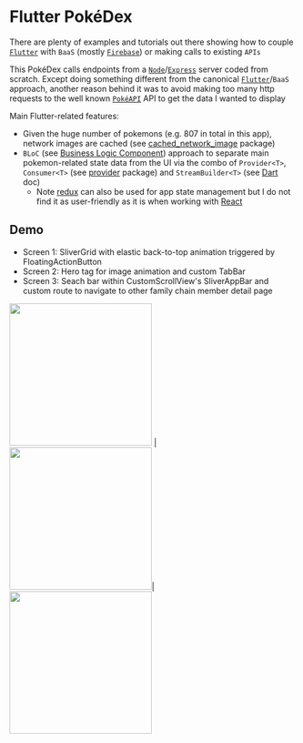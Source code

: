 # Flutter PokéDex

There are plenty of examples and tutorials out there showing how to couple [`Flutter`](https://flutter.dev) with `BaaS` (mostly [`Firebase`](https://firebase.google.com/)) or making calls to existing `APIs`

This PokéDex calls endpoints from a [`Node`](https://nodejs.org/en/)/[`Express`](https://expressjs.com/) server coded from scratch. Except doing something different from the canonical [`Flutter`](https://flutter.dev)/`BaaS` approach, another reason behind it was to avoid making too many http requests to the well known [`PokéAPI`](https://pokeapi.co/) API to get the data I wanted to display

Main Flutter-related features:

-   Given the huge number of pokemons (e.g. 807 in total in this app), network images are cached (see [cached_network_image](https://pub.dev/packages/cached_network_image) package)
-   `BLoC` (see [Business Logic Component](https://flutter.dev/docs/development/data-and-backend/state-mgmt/options#bloc--rx)) approach to separate main pokemon-related state data from the UI via the combo of `Provider<T>`, `Consumer<T>` (see [provider](https://pub.dev/packages/provider) package) and `StreamBuilder<T>` (see [Dart](https://api.flutter.dev/flutter/widgets/StreamBuilder-class.html) doc)
    -   Note [redux](https://redux.js.org/) can also be used for app state management but I do not find it as user-friendly as it is when working with [React](https://fr.reactjs.org/)

## Demo

-   Screen 1: SliverGrid with elastic back-to-top animation triggered by FloatingActionButton
-   Screen 2: Hero tag for image animation and custom TabBar
-   Screen 3: Seach bar within CustomScrollView's SliverAppBar and custom route to navigate to other family chain member detail page

<img src="./step1.gif" width="250"/> |<img src="./step2.gif" width="250"/>|<img src="./step3.gif" width="250"/>

